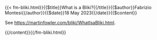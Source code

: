 <!-- --> {{< fm-bliki.html}}{{$title}}What is a Bliki?{{/title}}{{$author}}Fabrizio Montesi{{/author}}{{$date}}18 May 2023{{/date}}{{$content}}

See <https://martinfowler.com/bliki/WhatIsaBliki.html>.

<!-- --> {{/content}}{{/fm-bliki.html}}